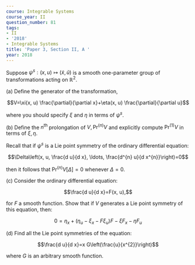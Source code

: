 ```yaml
---
course: Integrable Systems
course_year: II
question_number: 81
tags:
- II
- '2018'
- Integrable Systems
title: 'Paper 3, Section II, A '
year: 2018
---
```




Suppose $\psi^{s}:(x, u) \mapsto(\tilde{x}, \tilde{u})$ is a smooth one-parameter group of transformations acting on $\mathbb{R}^{2}$.

(a) Define the generator of the transformation,

$$V=\xi(x, u) \frac{\partial}{\partial x}+\eta(x, u) \frac{\partial}{\partial u}$$

where you should specify $\xi$ and $\eta$ in terms of $\psi^{s}$.

(b) Define the $n^{\text {th }}$ prolongation of $V, \operatorname{Pr}^{(n)} V$ and explicitly compute $\operatorname{Pr}^{(1)} V$ in terms of $\xi, \eta$.

Recall that if $\psi^{s}$ is a Lie point symmetry of the ordinary differential equation:

$$\Delta\left(x, u, \frac{d u}{d x}, \ldots, \frac{d^{n} u}{d x^{n}}\right)=0$$

then it follows that $\operatorname{Pr}^{(n)} V[\Delta]=0$ whenever $\Delta=0$.

(c) Consider the ordinary differential equation:

$$\frac{d u}{d x}=F(x, u),$$

for $F$ a smooth function. Show that if $V$ generates a Lie point symmetry of this equation, then:

$$0=\eta_{x}+\left(\eta_{u}-\xi_{x}-F \xi_{u}\right) F-\xi F_{x}-\eta F_{u}$$

(d) Find all the Lie point symmetries of the equation:

$$\frac{d u}{d x}=x G\left(\frac{u}{x^{2}}\right)$$

where $G$ is an arbitrary smooth function.